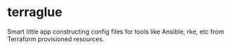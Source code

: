 # terraglue
Smart little app constructing config files for tools like Ansible, rke, etc from Terraform provisioned resources.

